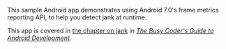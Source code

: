 This sample Android app demonstrates
using Android 7.0's frame metrics reporting API, to help you detect jank at runtime.

This app is covered in 
[the chapter on jank](https://commonsware.com/Android/previews/finding-and-eliminating-jank)
in [*The Busy Coder's Guide to Android Development*](https://commonsware.com/Android/).

